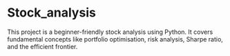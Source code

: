 # Stock_analysis
This project is a beginner-friendly stock analysis using Python. It covers fundamental concepts like portfolio optimisation, risk analysis, Sharpe ratio, and the efficient frontier.
